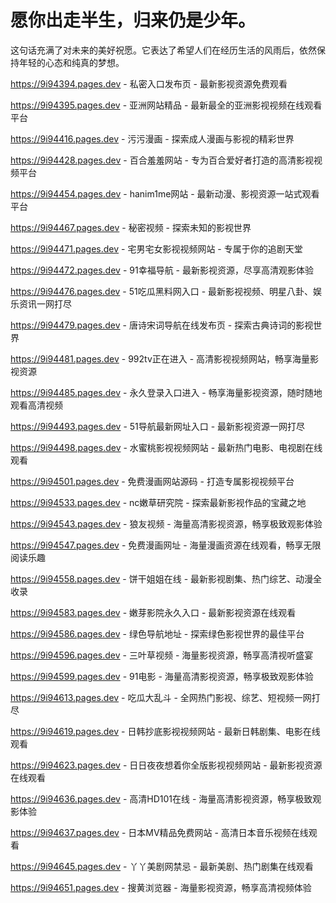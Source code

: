 # 愿你出走半生，归来仍是少年。
这句话充满了对未来的美好祝愿。它表达了希望人们在经历生活的风雨后，依然保持年轻的心态和纯真的梦想。

https://9i94394.pages.dev - 私密入口发布页 - 最新影视资源免费观看

https://9i94395.pages.dev - 亚洲网站精品 - 最新最全的亚洲影视视频在线观看平台

https://9i94416.pages.dev - 污污漫画 - 探索成人漫画与影视的精彩世界

https://9i94428.pages.dev - 百合羞羞网站 - 专为百合爱好者打造的高清影视视频平台

https://9i94454.pages.dev - hanim1me网站 - 最新动漫、影视资源一站式观看平台

https://9i94467.pages.dev - 秘密视频 - 探索未知的影视世界

https://9i94471.pages.dev - 宅男宅女影视视频网站 - 专属于你的追剧天堂

https://9i94472.pages.dev - 91幸福导航 - 最新影视资源，尽享高清观影体验

https://9i94476.pages.dev - 51吃瓜黑料网入口 - 最新影视视频、明星八卦、娱乐资讯一网打尽

https://9i94479.pages.dev - 唐诗宋词导航在线发布页 - 探索古典诗词的影视世界

https://9i94481.pages.dev - 992tv正在进入 - 高清影视视频网站，畅享海量影视资源

https://9i94485.pages.dev - 永久登录入口进入 - 畅享海量影视资源，随时随地观看高清视频

https://9i94493.pages.dev - 51导航最新网址入口 - 最新影视资源一网打尽

https://9i94498.pages.dev - 水蜜桃影视视频网站 - 最新热门电影、电视剧在线观看

https://9i94501.pages.dev - 免费漫画网站源码 - 打造专属影视视频平台

https://9i94533.pages.dev - nc嫩草研究院 - 探索最新影视作品的宝藏之地

https://9i94543.pages.dev - 狼友视频 - 海量高清影视资源，畅享极致观影体验

https://9i94547.pages.dev - 免费漫画网址 - 海量漫画资源在线观看，畅享无限阅读乐趣

https://9i94558.pages.dev - 饼干姐姐在线 - 最新影视剧集、热门综艺、动漫全收录

https://9i94583.pages.dev - 嫩芽影院永久入口 - 最新影视资源在线观看

https://9i94586.pages.dev - 绿色导航地址 - 探索绿色影视世界的最佳平台

https://9i94596.pages.dev - 三叶草视频 - 海量影视资源，畅享高清视听盛宴

https://9i94599.pages.dev - 91电影 - 海量高清影视资源，畅享极致观影体验

https://9i94613.pages.dev - 吃瓜大乱斗 - 全网热门影视、综艺、短视频一网打尽

https://9i94619.pages.dev - 日韩抄底影视视频网站 - 最新日韩剧集、电影在线观看

https://9i94623.pages.dev - 日日夜夜想着你全版影视视频网站 - 最新影视资源在线观看

https://9i94636.pages.dev - 高清HD101在线 - 海量高清影视资源，畅享极致观影体验

https://9i94637.pages.dev - 日本MV精品免费网站 - 高清日本音乐视频在线观看

https://9i94645.pages.dev - 丫丫美剧网禁忌 - 最新美剧、热门剧集在线观看

https://9i94651.pages.dev - 搜黄浏览器 - 海量影视资源，畅享高清视频体验
